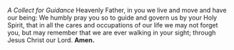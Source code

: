 _A Collect for Guidance_
Heavenly Father, in you we live and move and have our being: We humbly pray you so to guide and govern us by your Holy Spirit, that in all the cares and occupations of our life we may not forget you, but may remember that we are ever walking in your sight; through Jesus Christ our Lord. **Amen.**
